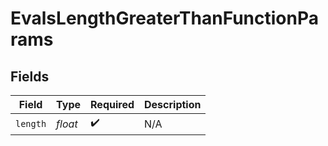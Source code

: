 # EvalsLengthGreaterThanFunctionParams


## Fields

| Field              | Type               | Required           | Description        |
| ------------------ | ------------------ | ------------------ | ------------------ |
| `length`           | *float*            | :heavy_check_mark: | N/A                |